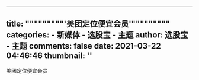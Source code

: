 
---
title: """""""""'美团定位便宜会员'"""""""""
categories: 
    - 新媒体
    - 选股宝 - 主题
author: 选股宝 - 主题
comments: false
date: 2021-03-22 04:46:46
thumbnail: ''
---

<div>   
美团定位便宜会员  
</div>
            